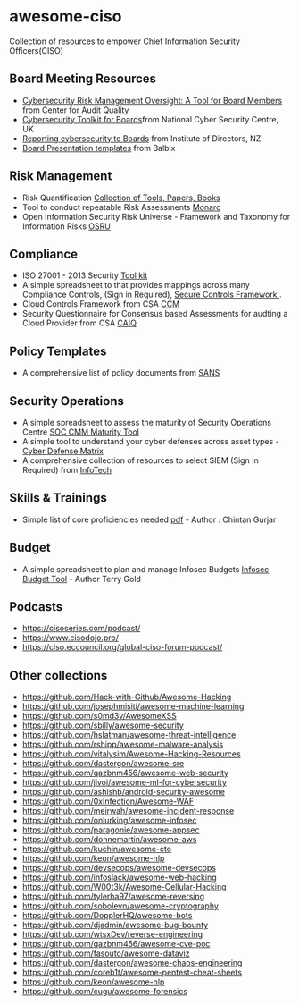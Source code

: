# awesome-ciso
Collection of resources to empower Chief Information Security Officers(CISO)

## Board Meeting Resources
- [Cybersecurity Risk Management Oversight: A Tool for Board Members](https://www.thecaq.org/cybersecurity-risk-management-oversight-tool-board-members/) from Center for Audit Quality
- [Cybersecurity Toolkit for Boards](https://www.ncsc.gov.uk/files/NCSC%20Cyber%20Security%20Toolkit%20for%20Boards.pdf)from National Cyber Security Centre, UK
- [Reporting cybersecurity to Boards](https://www.iod.org.nz/resources-and-insights/guides-and-resources/reporting-cybersecurity-to-boards/) from Institute of Directors, NZ
- [Board Presentation templates](https://www.balbix.com/blog/6-slides-every-ciso-should-use-in-their-board-presentation/) from Balbix

## Risk Management
- Risk Quantification [Collection of Tools, Papers, Books](https://github.com/veeral-patel/awesome-risk-quantification)
- Tool to conduct repeatable Risk Assessments [Monarc](https://www.monarc.lu/)
- Open Information Security Risk Universe - Framework and Taxonomy for Information Risks [OSRU](https://oisru.org/)


## Compliance
- ISO 27001 - 2013 Security [Tool kit](https://www.iso27001security.com/html/toolkit.html) 
- A simple spreadsheet to that provides mappings across many Compliance Controls, (Sign in Required), [Secure Controls Framework ](https://www.securecontrolsframework.com/). 
- Cloud Controls Framework from CSA [CCM](https://cloudsecurityalliance.org/research/cloud-controls-matrix/)
- Security Questionnaire for Consensus based Assessments for audting a Cloud Provider from CSA [CAIQ](https://cloudsecurityalliance.org/artifacts/star-level-1-security-questionnaire-caiq-v4/)

## Policy Templates
- A comprehensive list of policy documents from [SANS](https://www.sans.org/information-security-policy/)

## Security Operations
- A simple spreadsheet to assess the maturity of Security Operations Centre [SOC CMM Maturity Tool](https://www.soc-cmm.com/downloads/latest/) 
- A simple tool to understand your cyber defenses across asset types - [Cyber Defense Matrix](https://cyberdefensematrix.com/)
- A comprehensive collection of resources to select SIEM (Sign In Required) from [InfoTech](https://www.infotech.com/research/ss/select-and-implement-a-siem-solution)
## Skills & Trainings
- Simple list of core proficiencies needed [pdf](https://github.com/sashank/awesome-ciso/blob/main/CISO_Core_Proficiency.pdf) - Author : Chintan Gurjar
## Budget  
- A simple spreadsheet to plan and manage Infosec Budgets [Infosec Budget Tool](https://github.com/sashank/awesome-ciso/blob/main/InfoSecBudget_v1.0.2.xlsm) - Author Terry Gold

## Podcasts
- https://cisoseries.com/podcast/
- https://www.cisodojo.pro/
- https://ciso.eccouncil.org/global-ciso-forum-podcast/

## Other collections
- https://github.com/Hack-with-Github/Awesome-Hacking
- https://github.com/josephmisiti/awesome-machine-learning
- https://github.com/s0md3v/AwesomeXSS
- https://github.com/sbilly/awesome-security
- https://github.com/hslatman/awesome-threat-intelligence
- https://github.com/rshipp/awesome-malware-analysis
- https://github.com/vitalysim/Awesome-Hacking-Resources
- https://github.com/dastergon/awesome-sre
- https://github.com/qazbnm456/awesome-web-security
- https://github.com/jivoi/awesome-ml-for-cybersecurity
- https://github.com/ashishb/android-security-awesome
- https://github.com/0xInfection/Awesome-WAF
- https://github.com/meirwah/awesome-incident-response
- https://github.com/onlurking/awesome-infosec
- https://github.com/paragonie/awesome-appsec
- https://github.com/donnemartin/awesome-aws
- https://github.com/kuchin/awesome-cto
- https://github.com/keon/awesome-nlp
- https://github.com/devsecops/awesome-devsecops
- https://github.com/infoslack/awesome-web-hacking
- https://github.com/W00t3k/Awesome-Cellular-Hacking
- https://github.com/tylerha97/awesome-reversing
- https://github.com/sobolevn/awesome-cryptography
- https://github.com/DopplerHQ/awesome-bots
- https://github.com/djadmin/awesome-bug-bounty
- https://github.com/wtsxDev/reverse-engineering
- https://github.com/qazbnm456/awesome-cve-poc
- https://github.com/fasouto/awesome-dataviz
- https://github.com/dastergon/awesome-chaos-engineering
- https://github.com/coreb1t/awesome-pentest-cheat-sheets
- https://github.com/keon/awesome-nlp
- https://github.com/cugu/awesome-forensics

